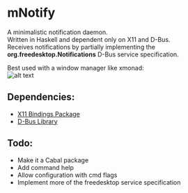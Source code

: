 mNotify
=======

A minimalistic notification daemon.  
Written in Haskell and dependent only on X11 and D-Bus.  
Receives notifications by partially implementing the **org.freedesktop.Notifications** D-Bus service specification.

Best used with a window manager like xmonad:  
![alt text](https://user-images.githubusercontent.com/761605/34437613-8451a556-eca8-11e7-8d58-094965398df3.png "mNotify screenshot")

## Dependencies:
* [X11 Bindings Package](https://hackage.haskell.org/package/X11)
* [D-Bus Library](https://hackage.haskell.org/package/dbus)

## Todo:
* Make it a Cabal package
* Add command help
* Allow configuration with cmd flags
* Implement more of the freedesktop service specification

